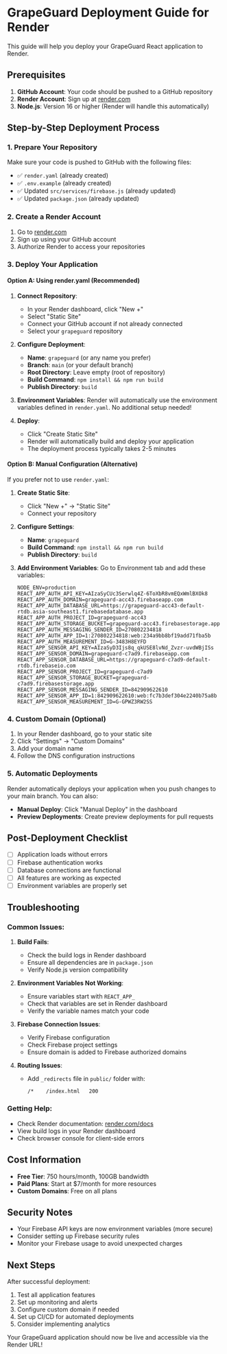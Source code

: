 # GrapeGuard Deployment Guide for Render

This guide will help you deploy your GrapeGuard React application to Render.

## Prerequisites

1. **GitHub Account**: Your code should be pushed to a GitHub repository
2. **Render Account**: Sign up at [render.com](https://render.com)
3. **Node.js**: Version 16 or higher (Render will handle this automatically)

## Step-by-Step Deployment Process

### 1. Prepare Your Repository

Make sure your code is pushed to GitHub with the following files:
- ✅ `render.yaml` (already created)
- ✅ `.env.example` (already created)
- ✅ Updated `src/services/firebase.js` (already updated)
- ✅ Updated `package.json` (already updated)

### 2. Create a Render Account

1. Go to [render.com](https://render.com)
2. Sign up using your GitHub account
3. Authorize Render to access your repositories

### 3. Deploy Your Application

#### Option A: Using render.yaml (Recommended)

1. **Connect Repository**:
   - In your Render dashboard, click "New +"
   - Select "Static Site"
   - Connect your GitHub account if not already connected
   - Select your `grapeguard` repository

2. **Configure Deployment**:
   - **Name**: `grapeguard` (or any name you prefer)
   - **Branch**: `main` (or your default branch)
   - **Root Directory**: Leave empty (root of repository)
   - **Build Command**: `npm install && npm run build`
   - **Publish Directory**: `build`

3. **Environment Variables**:
   Render will automatically use the environment variables defined in `render.yaml`. No additional setup needed!

4. **Deploy**:
   - Click "Create Static Site"
   - Render will automatically build and deploy your application
   - The deployment process typically takes 2-5 minutes

#### Option B: Manual Configuration (Alternative)

If you prefer not to use `render.yaml`:

1. **Create Static Site**:
   - Click "New +" → "Static Site"
   - Connect your repository

2. **Configure Settings**:
   - **Name**: `grapeguard`
   - **Build Command**: `npm install && npm run build`
   - **Publish Directory**: `build`

3. **Add Environment Variables**:
   Go to Environment tab and add these variables:
   ```
   NODE_ENV=production
   REACT_APP_AUTH_API_KEY=AIzaSyCUc3Serwlq4Z-6ToXbR8vmEQxWmlBXOk8
   REACT_APP_AUTH_DOMAIN=grapeguard-acc43.firebaseapp.com
   REACT_APP_AUTH_DATABASE_URL=https://grapeguard-acc43-default-rtdb.asia-southeast1.firebasedatabase.app
   REACT_APP_AUTH_PROJECT_ID=grapeguard-acc43
   REACT_APP_AUTH_STORAGE_BUCKET=grapeguard-acc43.firebasestorage.app
   REACT_APP_AUTH_MESSAGING_SENDER_ID=270802234818
   REACT_APP_AUTH_APP_ID=1:270802234818:web:234a9bb8bf19add71fba5b
   REACT_APP_AUTH_MEASUREMENT_ID=G-3483H8EYFD
   REACT_APP_SENSOR_API_KEY=AIzaSyD3Ijs8q_qkUSE8lvNd_Zvzr-uvdWBjISs
   REACT_APP_SENSOR_DOMAIN=grapeguard-c7ad9.firebaseapp.com
   REACT_APP_SENSOR_DATABASE_URL=https://grapeguard-c7ad9-default-rtdb.firebaseio.com
   REACT_APP_SENSOR_PROJECT_ID=grapeguard-c7ad9
   REACT_APP_SENSOR_STORAGE_BUCKET=grapeguard-c7ad9.firebasestorage.app
   REACT_APP_SENSOR_MESSAGING_SENDER_ID=842909622610
   REACT_APP_SENSOR_APP_ID=1:842909622610:web:fc7b3def304e2240b75a8b
   REACT_APP_SENSOR_MEASUREMENT_ID=G-GPWZ3RW2SS
   ```

### 4. Custom Domain (Optional)

1. In your Render dashboard, go to your static site
2. Click "Settings" → "Custom Domains"
3. Add your domain name
4. Follow the DNS configuration instructions

### 5. Automatic Deployments

Render automatically deploys your application when you push changes to your main branch. You can also:
- **Manual Deploy**: Click "Manual Deploy" in the dashboard
- **Preview Deployments**: Create preview deployments for pull requests

## Post-Deployment Checklist

- [ ] Application loads without errors
- [ ] Firebase authentication works
- [ ] Database connections are functional
- [ ] All features are working as expected
- [ ] Environment variables are properly set

## Troubleshooting

### Common Issues:

1. **Build Fails**:
   - Check the build logs in Render dashboard
   - Ensure all dependencies are in `package.json`
   - Verify Node.js version compatibility

2. **Environment Variables Not Working**:
   - Ensure variables start with `REACT_APP_`
   - Check that variables are set in Render dashboard
   - Verify the variable names match your code

3. **Firebase Connection Issues**:
   - Verify Firebase configuration
   - Check Firebase project settings
   - Ensure domain is added to Firebase authorized domains

4. **Routing Issues**:
   - Add `_redirects` file in `public/` folder with:
     ```
     /*    /index.html   200
     ```

### Getting Help:

- Check Render documentation: [render.com/docs](https://render.com/docs)
- View build logs in your Render dashboard
- Check browser console for client-side errors

## Cost Information

- **Free Tier**: 750 hours/month, 100GB bandwidth
- **Paid Plans**: Start at $7/month for more resources
- **Custom Domains**: Free on all plans

## Security Notes

- Your Firebase API keys are now environment variables (more secure)
- Consider setting up Firebase security rules
- Monitor your Firebase usage to avoid unexpected charges

## Next Steps

After successful deployment:
1. Test all application features
2. Set up monitoring and alerts
3. Configure custom domain if needed
4. Set up CI/CD for automated deployments
5. Consider implementing analytics

Your GrapeGuard application should now be live and accessible via the Render URL!
